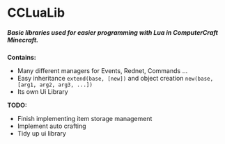# CCLuaLib
##### Basic libraries used for easier programming with Lua in ComputerCraft Minecraft.

**Contains:**
   - Many different managers for Events, Rednet, Commands ...
   - Easy inheritance `extend(base, [new])` and object creation `new(base, [arg1, arg2, arg3, ...])`
   - Its own Ui Library

**TODO:**
   - Finish implementing item storage management
   - Implement auto crafting
   - Tidy up ui library
